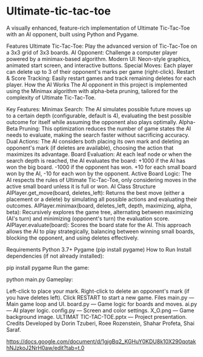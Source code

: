 # Ultimate-tic-tac-toe

A visually enhanced, feature-rich implementation of Ultimate Tic-Tac-Toe with an AI opponent, built using Python and Pygame.

Features
Ultimate Tic-Tac-Toe: Play the advanced version of Tic-Tac-Toe on a 3x3 grid of 3x3 boards.
AI Opponent: Challenge a computer player powered by a minimax-based algorithm.
Modern UI: Neon-style graphics, animated start screen, and interactive buttons.
Special Moves: Each player can delete up to 3 of their opponent's marks per game (right-click).
Restart & Score Tracking: Easily restart games and track remaining deletes for each player.
How the AI Works
The AI opponent in this project is implemented using the Minimax algorithm with alpha-beta pruning, tailored for the complexity of Ultimate Tic-Tac-Toe.

Key Features:
Minimax Search: The AI simulates possible future moves up to a certain depth (configurable, default is 4), evaluating the best possible outcome for itself while assuming the opponent also plays optimally.
Alpha-Beta Pruning: This optimization reduces the number of game states the AI needs to evaluate, making the search faster without sacrificing accuracy.
Dual Actions: The AI considers both placing its own mark and deleting an opponent's mark (if deletes are available), choosing the action that maximizes its advantage.
Board Evaluation: At each leaf node or when the search depth is reached, the AI evaluates the board:
+1000 if the AI has won the big board.
-1000 if the opponent has won.
+10 for each small board won by the AI, -10 for each won by the opponent.
Active Board Logic: The AI respects the rules of Ultimate Tic-Tac-Toe, only considering moves in the active small board unless it is full or won.
AI Class Structure
AIPlayer.get_move(board, deletes_left): Returns the best move (either a placement or a delete) by simulating all possible actions and evaluating their outcomes.
AIPlayer.minimax(board, deletes_left, depth, maximizing, alpha, beta): Recursively explores the game tree, alternating between maximizing (AI's turn) and minimizing (opponent's turn) the evaluation score.
AIPlayer.evaluate(board): Scores the board state for the AI.
This approach allows the AI to play strategically, balancing between winning small boards, blocking the opponent, and using deletes effectively.

Requirements
Python 3.7+
Pygame (pip install pygame)
How to Run
Install dependencies (if not already installed):

pip install pygame
Run the game:

python main.py
Gameplay:

Left-click to place your mark.
Right-click to delete an opponent's mark (if you have deletes left).
Click RESTART to start a new game.
Files
main.py — Main game loop and UI.
board.py — Game logic for boards and moves.
ai.py — AI player logic.
config.py — Screen and color settings.
X_O.png — Game background image.
ULTIMAT TIC-TAC-TOE.pptx — Project presentation.
Credits
Developed by Dorin Tzuberi, Roee Rozenstein, Shahar Profeta, Shai Saraf.

https://docs.google.com/document/d/1gjgBq2_KGHuY0KDU8k10X290qotakhNJzkoJ2NrH0aw/edit?tab=t.0
